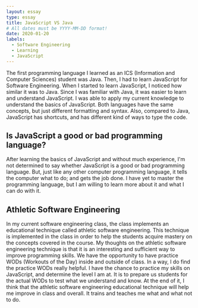 ```yaml
---
layout: essay
type: essay
title: JavaScript VS Java
# All dates must be YYYY-MM-DD format!
date: 2020-01-20
labels:
  - Software Engineering
  - Learning
  - JavaScript
---
```


The first programming language I learned as an ICS (Information and Computer Sciences) student was Java. Then, I had to learn JavaScript for Software Engineering. When I started to learn JavaScript, I noticed how similar it was to Java. Since I was familiar with Java, it was easier to learn and understand JavaScript. I was able to apply my current knowledge to understand the basics of JavaScript. Both languages have the same concepts, but just different formatting and syntax. Also, compared to Java, JavaScript has shortcuts, and has different kind of ways to type the code. 

## Is JavaScript a good or bad programming language?

After learning the basics of JavaScript and without much experience, I'm not determined to say whether JavaScript is a good or bad programming language. But, just like any other computer programming language, it tells the computer what to do; and gets the job done. I have yet to master the programming language, but I am willing to learn more about it and what I can do with it. 

## Athletic Software Engineering

In my current software engineering class, the class implements an educational technique called athletic software engineering. This technique is implemented in the class in order to help the students acquire mastery on the concepts covered in the course. My thoughts on the athletic software engineering technique is that it is an interesting and sufficient way to improve programming skills. We have the opportunity to have practice WODs (Workouts of the Day) inside and outside of class. In a way, I do find the practice WODs really helpful. I have the chance to practice my skills on JavaScript, and determine the level I am at. It is to prepare us students for the actual WODs to test what we understand and know. At the end of it, I think that the athletic software engineering educational technique will help me improve in class and overall. It trains and teaches me what and what not to do.




